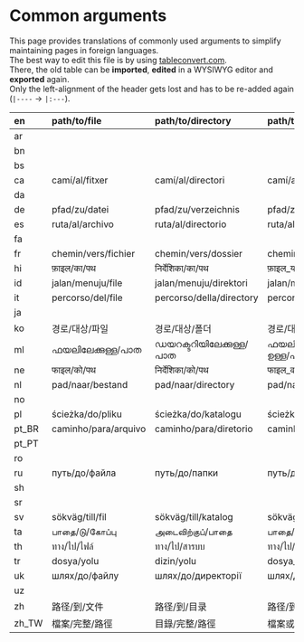 # Common arguments

This page provides translations of commonly used arguments to simplify maintaining pages in foreign languages.  
The best way to edit this file is by using [tableconvert.com](https://tableconvert.com/).  
There, the old table can be **imported**, **edited** in a WYSIWYG editor and **exported** again.  
Only the left-alignment of the header gets lost and has to be re-added again (`|----` → `|:---`).

| en    | path/to/file         | path/to/directory        | path/to/file_or_directory         | package   | username          |
|:------|:---------------------|:-------------------------|:----------------------------------|:----------|:------------------|
| ar    |                      |                          |                                   |           |                   |
| bn    |                      |                          |                                   |           |                   |
| bs    |                      |                          |                                   |           |                   |
| ca    | camí/al/fitxer       | camí/al/directori        | camí/al/fitxer_o_directori        | paquet    | nom_usuari        |
| da    |                      |                          |                                   |           |                   |
| de    | pfad/zu/datei        | pfad/zu/verzeichnis      | pfad/zu/datei_oder_verzeichnis    | paket     | benutzername      |
| es    | ruta/al/archivo      | ruta/al/directorio       | ruta/al/archivo_o_directorio      | paquete   | nombre_de_usuario |
| fa    |                      |                          |                                   |           |                   |
| fr    | chemin/vers/fichier  | chemin/vers/dossier      | chemin/vers/fichier_ou_dossier    | paquet    | nom_d_utilisateur |
| hi    | फ़ाइल/का/पथ            | निर्देशिका/का/पथ              | फ़ाइल_या_निर्देशिका/का/पथ                 | पैकेज      | उपयोगकर्ता-नाम         |
| id    | jalan/menuju/file    | jalan/menuju/direktori   | jalan/menuju/file_atau_direktori  | paket     | nama_pengguna     |
| it    | percorso/del/file    | percorso/della/directory | percorso/del/file_o_directory     | pacchetto |                   |
| ja    |                      |                          |                                   |           |                   |
| ko    | 경로/대상/파일        | 경로/대상/폴더            | 경로/대상/파일_또는_폴더           | 패키지    |  사용자 명        |
| ml    |ഫയലിലേക്കുള്ള/പാത   |ഡയറക്ടറിയിലേക്കുള്ള/പാത      |ഫയലിലേക്കോ_ഡയറക്ടറിയിലേക്കോ/ഉള്ള/പാത  |പാക്കേജ്    |ഉപയോക്തൃനാമം |
| ne    | फाइल/को/पथ            | निर्देशिका/को/पथ              | फाइल_वा_निर्देशिका/को/पथ                 | प्याकेज      | प्रयोगकर्ता_नाम        |
| nl    | pad/naar/bestand     | pad/naar/directory       | pad/naar/bestand_of_directory     |           |                   |
| no    |                      |                          |                                   |           |                   |
| pl    | ścieżka/do/pliku     | ścieżka/do/katalogu      | ścieżka/do/pliku_lub_katalogu     | pakiet    | nazwa_użytkownika |
| pt_BR | caminho/para/arquivo | caminho/para/diretorio   | caminho/para/arquivo_ou_diretorio | pacote    | nome_do_usuario   |
| pt_PT |                      |                          |                                   |           |                   |
| ro    |                      |                          |                                   |           |                   |
| ru    | путь/до/файла        | путь/до/папки            | путь/до/файла_или_папки           |           |                   |
| sh    |                      |                          |                                   |           |                   |
| sr    |                      |                          |                                   |           |                   |
| sv    | sökväg/till/fil      | sökväg/till/katalog      | sökväg/till/fil_eller_katalog     | paket     | användarnamn      |
| ta    |பாதை/டு/கோப்பு    |அடைவிற்குப்/பாதை     |பாதை/டு/கோப்பு_அல்லது_அடைவு|நிரல்தொகுப்பு|பயனர்ப்பெயர் |
| th    | ทาง/ไป/ไฟล์         | ทาง/ไป/สารบบ               | ทาง/ไป/สารบบหรือไฟล์                 | แพคเกจ        | ชื่อผู้ใช้        |
| tr    | dosya/yolu           | dizin/yolu               | dosya_veya_dizin/yolu             | paket     | kullanıcı_adı     |
| uk    | шлях/до/файлу        | шлях/до/директорії       | шлях/до/файлу_чи_директорії       | пакунок   | ім'я_користувача  |
| uz    |                      |                          |                                   |           |                   |
| zh    | 路径/到/文件         | 路径/到/目录             | 路径/到/文件或目录                | 包        | 用户名            |
| zh_TW | 檔案/完整/路徑       | 目錄/完整/路徑           | 檔案或目錄/完整/路徑              | 套件      | 使用者名稱        |
